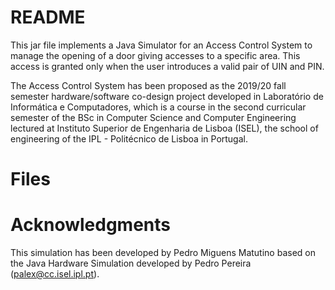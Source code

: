 # README

This jar file implements a Java Simulator for an Access Control System to manage the opening of a door giving accesses to a specific area. This access is granted only when the user introduces a valid pair of UIN and PIN.

The Access Control System has been proposed as the 2019/20 fall semester hardware/software co-design project developed in Laboratório de Informática e Computadores, which is a course in the second curricular semester of the BSc in Computer Science and Computer Engineering lectured at Instituto Superior de Engenharia de Lisboa (ISEL), the school of engineering of the IPL - Politécnico de Lisboa in Portugal.  

# Files

# Acknowledgments
This simulation has been developed by Pedro Miguens Matutino based on the Java Hardware Simulation  developed by Pedro Pereira (palex@cc.isel.ipl.pt). 